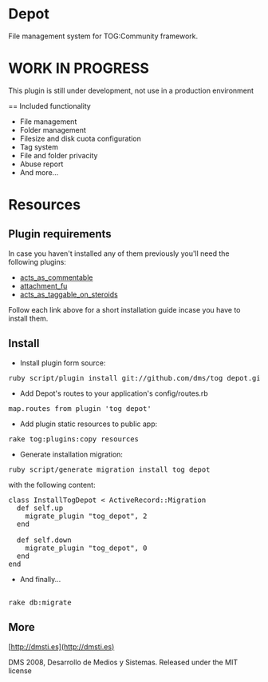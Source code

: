 Depot
===========

File management system for TOG:Community framework.

WORK IN PROGRESS
=================

This plugin is still under development, not use in a production environment

== Included functionality

* File management
* Folder management
* Filesize and disk cuota configuration
* Tag system
* File and folder privacity
* Abuse report
* And more...

Resources
=========

Plugin requirements
-------------------

In case you haven't installed any of them previously you'll need the following plugins:

* [acts\_as\_commentable](https://github.com/tog/tog/wikis/3rd-party-plugins-acts_as_commentable)
* [attachment\_fu](http://github.com/technoweenie/attachment_fu/tree/master)
* [acts\_as\_taggable\_on\_steroids](https://github.com/tog/tog/wikis/3rd-party-plugins-acts_as_taggable_on_steroids)

Follow each link above for a short installation guide incase you have to install them.

Install
-------

* Install plugin form source:

<pre>
ruby script/plugin install git://github.com/dms/tog_depot.git
</pre>

* Add Depot's routes to your application's config/routes.rb

<pre>
map.routes_from_plugin 'tog_depot'
</pre>

* Add plugin static resources to public app:

<pre>
rake tog:plugins:copy_resources
</pre>

* Generate installation migration:

<pre>
ruby script/generate migration install_tog_depot
</pre>

with the following content:

<pre>
class InstallTogDepot < ActiveRecord::Migration
  def self.up
    migrate_plugin "tog_depot", 2
  end

  def self.down
    migrate_plugin "tog_depot", 0
  end
end
</pre>

* And finally...

<pre> 
rake db:migrate
</pre> 


More
-------

[http://dmsti.es](http://dmsti.es)


DMS 2008, Desarrollo de Medios y Sistemas. Released under the MIT license
